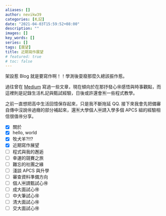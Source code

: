 ```yaml
---
aliases: []
author: nevikw39
categories: [札記]
date: "2021-04-03T15:59:52+08:00"
description: ""
images: []
key_words: []
series: []
tags: [展望]
title: 近期寫作展望
# featured: true
# toc: false
---
```


架設惹 Blog 就是要寫作啊！！學測後耍廢那麼久總該振作惹。

過往曾在 [Medium](https://nevikw39.medium.com/) 寫過一些文章，現在傾向於在那抒發心🉐感悟與時事觀點，而這裡則是記錄生活札記與甄試經驗，日後或許還會🈶️一些程式教學。

之前一直想把高中生活回憶保存起來，只是我不斷拖延 QQ. 接下來我會先把備審自傳中沒說🉐過癮的部分補起來，還🈶️大學個人🈸請入學多個 APCS 組的經驗相信很值🉐分享。

- [x] 關於
- [x] hello, world
- [x] 牧犬羊⁈⁉
- [x] 近期寫作展望
- [ ] 程式與我的邂逅
- [ ] 幸運的競賽之旅
- [ ] 難忘的社團之緣
- [ ] 淺談 APCS 與升學
- [ ] 審查資料準備方向
- [ ] 個人🈸請甄試心🉐
- [ ] 成大面試心🉐
- [ ] 中大筆試心🉐
- [ ] 清大面試心🉐
- [ ] 交大面試心🉐
